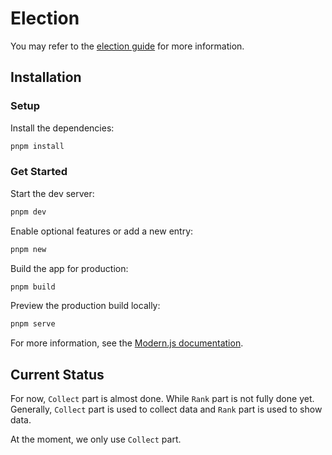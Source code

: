 # Election

You may refer to the [election guide](https://modernjs.dev/guides/get-started/quick-start) for more information.

## Installation

### Setup

Install the dependencies:

```bash
pnpm install
```

### Get Started

Start the dev server:

```bash
pnpm dev
```

Enable optional features or add a new entry:

```bash
pnpm new
```

Build the app for production:

```bash
pnpm build
```

Preview the production build locally:

```bash
pnpm serve
```

For more information, see the [Modern.js documentation](https://modernjs.dev/en).

## Current Status

For now, `Collect` part is almost done. While `Rank` part is not fully done yet. Generally, `Collect` part is used to collect data and `Rank` part is used to show data.

At the moment, we only use `Collect` part.
